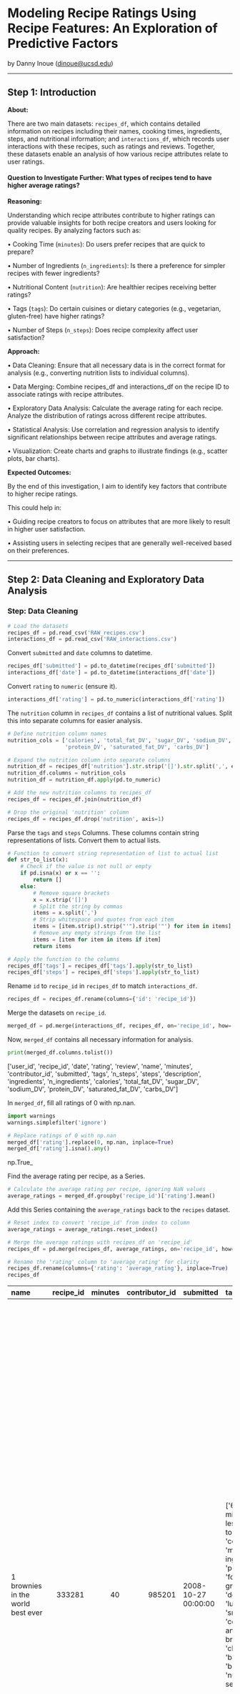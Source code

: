 # Modeling Recipe Ratings Using Recipe Features: An Exploration of Predictive Factors

by Danny Inoue (dinoue@ucsd.edu)

---

## Step 1: Introduction

**About:**

There are two main datasets: `recipes_df`, which contains detailed information on recipes including their names, cooking times, ingredients, steps, and nutritional information; and `interactions_df`, which records user interactions with these recipes, such as ratings and reviews. Together, these datasets enable an analysis of how various recipe attributes relate to user ratings.

#### Question to Investigate Further: What types of recipes tend to have higher average ratings?

**Reasoning:** 

Understanding which recipe attributes contribute to higher ratings can provide valuable insights for both recipe creators and users looking for quality recipes. By analyzing factors such as:

• Cooking Time (`minutes`): Do users prefer recipes that are quick to prepare?

• Number of Ingredients (`n_ingredients`): Is there a preference for simpler recipes with fewer ingredients?

• Nutritional Content (`nutrition`): Are healthier recipes receiving better ratings?

• Tags (`tags`): Do certain cuisines or dietary categories (e.g., vegetarian, gluten-free) have higher ratings?

• Number of Steps (`n_steps`): Does recipe complexity affect user satisfaction?

**Approach:**

• Data Cleaning: Ensure that all necessary data is in the correct format for analysis (e.g., converting nutrition lists to individual columns).

• Data Merging: Combine recipes_df and interactions_df on the recipe ID to associate ratings with recipe attributes.

• Exploratory Data Analysis:
Calculate the average rating for each recipe.
Analyze the distribution of ratings across different recipe attributes.

• Statistical Analysis:
Use correlation and regression analysis to identify significant relationships between recipe attributes and average ratings.

• Visualization:
Create charts and graphs to illustrate findings (e.g., scatter plots, bar charts).

**Expected Outcomes:**

By the end of this investigation, I aim to identify key factors that contribute to higher recipe ratings.

This could help in:

• Guiding recipe creators to focus on attributes that are more likely to result in higher user satisfaction.

• Assisting users in selecting recipes that are generally well-received based on their preferences.

---

## Step 2: Data Cleaning and Exploratory Data Analysis

### Step: Data Cleaning

```py
# Load the datasets
recipes_df = pd.read_csv('RAW_recipes.csv')
interactions_df = pd.read_csv('RAW_interactions.csv')
```

Convert `submitted` and `date` columns to datetime.

```py
recipes_df['submitted'] = pd.to_datetime(recipes_df['submitted'])
interactions_df['date'] = pd.to_datetime(interactions_df['date'])
```

Convert `rating` to `numeric` (ensure it).

```py
interactions_df['rating'] = pd.to_numeric(interactions_df['rating'])
```

The `nutrition` column in `recipes_df` contains a list of nutritional values. Split this into separate columns for easier analysis.

```py
# Define nutrition column names
nutrition_cols = ['calories', 'total_fat_DV', 'sugar_DV', 'sodium_DV', 
                  'protein_DV', 'saturated_fat_DV', 'carbs_DV']

# Expand the nutrition column into separate columns
nutrition_df = recipes_df['nutrition'].str.strip('[]').str.split(',', expand=True)
nutrition_df.columns = nutrition_cols
nutrition_df = nutrition_df.apply(pd.to_numeric)

# Add the new nutrition columns to recipes_df
recipes_df = recipes_df.join(nutrition_df)

# Drop the original 'nutrition' column
recipes_df = recipes_df.drop('nutrition', axis=1)
```

Parse the `tags` and `steps` Columns. These columns contain string representations of lists. Convert them to actual lists.

```py
# Function to convert string representation of list to actual list
def str_to_list(x):
    # Check if the value is not null or empty
    if pd.isna(x) or x == '':
        return []
    else:
        # Remove square brackets
        x = x.strip('[]')
        # Split the string by commas
        items = x.split(',')
        # Strip whitespace and quotes from each item
        items = [item.strip().strip("'").strip('"') for item in items]
        # Remove any empty strings from the list
        items = [item for item in items if item]
        return items

# Apply the function to the columns
recipes_df['tags'] = recipes_df['tags'].apply(str_to_list)
recipes_df['steps'] = recipes_df['steps'].apply(str_to_list)
```

Rename `id` to `recipe_id` in `recipes_df` to match `interactions_df`.

```py
recipes_df = recipes_df.rename(columns={'id': 'recipe_id'})
```

Merge the datasets on `recipe_id`.

```py
merged_df = pd.merge(interactions_df, recipes_df, on='recipe_id', how='inner')
```

Now, `merged_df` contains all necessary information for analysis.

```py
print(merged_df.columns.tolist())
```

['user_id', 'recipe_id', 'date', 'rating', 'review', 'name', 'minutes', 'contributor_id', 'submitted', 'tags', 'n_steps', 'steps', 'description', 'ingredients', 'n_ingredients', 'calories', 'total_fat_DV', 'sugar_DV', 'sodium_DV', 'protein_DV', 'saturated_fat_DV', 'carbs_DV']

In `merged_df`, fill all ratings of 0 with np.nan.

```py
import warnings
warnings.simplefilter('ignore')

# Replace ratings of 0 with np.nan
merged_df['rating'].replace(0, np.nan, inplace=True)
merged_df['rating'].isna().any()
```

np.True_

Find the average rating per recipe, as a Series.

```py
# Calculate the average rating per recipe, ignoring NaN values
average_ratings = merged_df.groupby('recipe_id')['rating'].mean()
```

Add this Series containing the `average_ratings` back to the `recipes` dataset.

```py
# Reset index to convert 'recipe_id' from index to column
average_ratings = average_ratings.reset_index()

# Merge the average ratings with recipes_df on 'recipe_id'
recipes_df = pd.merge(recipes_df, average_ratings, on='recipe_id', how='left')

# Rename the 'rating' column to 'average_rating' for clarity
recipes_df.rename(columns={'rating': 'average_rating'}, inplace=True)
recipes_df
```

| name                                 |   recipe_id |   minutes |   contributor_id | submitted           | tags                                                                                                                                                                                                                                                                                               |   n_steps | steps                                                                                                                                                                                                                                                                                                                                                                                                                                                                                                                                                                                                                                                                                                                                                                                                                                                                                                                                                                                                                                                                                                                                                                                                                                                                                                                                                                                               | description                                                                                                                                                                                                                                                                                                                                                                       | ingredients                                                                                                                                                                                                                             |   n_ingredients |   calories |   total_fat_DV |   sugar_DV |   sodium_DV |   protein_DV |   saturated_fat_DV |   carbs_DV |   average_rating_x | description_missing   |   submitted_year | submitted_before_2010   |   index |   average_rating_y |
|:-------------------------------------|------------:|----------:|-----------------:|:--------------------|:---------------------------------------------------------------------------------------------------------------------------------------------------------------------------------------------------------------------------------------------------------------------------------------------------|----------:|:----------------------------------------------------------------------------------------------------------------------------------------------------------------------------------------------------------------------------------------------------------------------------------------------------------------------------------------------------------------------------------------------------------------------------------------------------------------------------------------------------------------------------------------------------------------------------------------------------------------------------------------------------------------------------------------------------------------------------------------------------------------------------------------------------------------------------------------------------------------------------------------------------------------------------------------------------------------------------------------------------------------------------------------------------------------------------------------------------------------------------------------------------------------------------------------------------------------------------------------------------------------------------------------------------------------------------------------------------------------------------------------------------|:----------------------------------------------------------------------------------------------------------------------------------------------------------------------------------------------------------------------------------------------------------------------------------------------------------------------------------------------------------------------------------|:----------------------------------------------------------------------------------------------------------------------------------------------------------------------------------------------------------------------------------------|----------------:|-----------:|---------------:|-----------:|------------:|-------------:|-------------------:|-----------:|-------------------:|:----------------------|-----------------:|:------------------------|--------:|-------------------:|
| 1 brownies in the world    best ever |      333281 |        40 |           985201 | 2008-10-27 00:00:00 | ['60-minutes-or-less', 'time-to-make', 'course', 'main-ingredient', 'preparation', 'for-large-groups', 'desserts', 'lunch', 'snacks', 'cookies-and-brownies', 'chocolate', 'bar-cookies', 'brownies', 'number-of-servings']                                                                        |        10 | ['heat the oven to 350f and arrange the rack in the middle', 'line an 8-by-8-inch glass baking dish with aluminum foil', 'combine chocolate and butter in a medium saucepan and cook over medium-low heat', 'stirring frequently', 'until evenly melted', 'remove from heat and let cool to room temperature', 'combine eggs', 'sugar', 'cocoa powder', 'vanilla extract', 'espresso', 'and salt in a large bowl and briefly stir until just evenly incorporated', 'add cooled chocolate and mix until uniform in color', 'add flour and stir until just incorporated', 'transfer batter to the prepared baking dish', 'bake until a tester inserted in the center of the brownies comes out clean', 'about 25 to 30 minutes', 'remove from the oven and cool completely before cutting']                                                                                                                                                                                                                                                                                                                                                                                                                                                                                                                                                                                                           | these are the most; chocolatey, moist, rich, dense, fudgy, delicious brownies that you'll ever make.....sereiously! there's no doubt that these will be your fav brownies ever for you can add things to them or make them plain.....either way they're pure heaven!                                                                                                              | ['bittersweet chocolate', 'unsalted butter', 'eggs', 'granulated sugar', 'unsweetened cocoa powder', 'vanilla extract', 'brewed espresso', 'kosher salt', 'all-purpose flour']                                                          |               9 |      138.4 |             10 |         50 |           3 |            3 |                 19 |          6 |                  4 | False                 |             2008 | True                    |  127796 |                  4 |
| 1 in canada chocolate chip cookies   |      453467 |        45 |          1848091 | 2011-04-11 00:00:00 | ['60-minutes-or-less', 'time-to-make', 'cuisine', 'preparation', 'north-american', 'for-large-groups', 'canadian', 'british-columbian', 'number-of-servings']                                                                                                                                      |        12 | ['pre-heat oven the 350 degrees f', 'in a mixing bowl', 'sift together the flours and baking powder', 'set aside', 'in another mixing bowl', 'blend together the sugars', 'margarine', 'and salt until light and fluffy', 'add the eggs', 'water', 'and vanilla to the margarine / sugar mixture and mix together until well combined', 'add in the flour mixture to the wet ingredients and blend until combined', 'scrape down the sides of the bowl and add the chocolate chips', 'mix until combined', 'scrape down the sides to the bowl again', 'using an ice cream scoop', 'scoop evenly rounded balls of dough and place of cookie sheet about 1 - 2 inches apart to allow for spreading during baking', 'bake for 10 - 15 minutes or until golden brown on the outside and soft & chewy in the center', 'serve hot and enjoy !']                                                                                                                                                                                                                                                                                                                                                                                                                                                                                                                                                           | this is the recipe that we use at my school cafeteria for chocolate chip cookies. they must be the best chocolate chip cookies i have ever had! if you don't have margarine or don't like it, then just use butter (softened) instead.                                                                                                                                            | ['white sugar', 'brown sugar', 'salt', 'margarine', 'eggs', 'vanilla', 'water', 'all-purpose flour', 'whole wheat flour', 'baking soda', 'chocolate chips']                                                                             |              11 |      595.1 |             46 |        211 |          22 |           13 |                 51 |         26 |                  5 | False                 |             2011 | False                   |  169423 |                  5 |
| 412 broccoli casserole               |      306168 |        40 |            50969 | 2008-05-30 00:00:00 | ['60-minutes-or-less', 'time-to-make', 'course', 'main-ingredient', 'preparation', 'side-dishes', 'vegetables', 'easy', 'beginner-cook', 'broccoli']                                                                                                                                               |         6 | ['preheat oven to 350 degrees', 'spray a 2 quart baking dish with cooking spray', 'set aside', 'in a large bowl mix together broccoli', 'soup', 'one cup of cheese', 'garlic powder', 'pepper', 'salt', 'milk', '1 cup of french onions', 'and soy sauce', 'pour into baking dish', 'sprinkle remaining cheese over top', 'bake for 25 minutes or until cheese is lightly browned', 'sprinkle with rest of french fried onions and bake until onions are browned and cheese is bubbly', 'about 10 more minutes']                                                                                                                                                                                                                                                                                                                                                                                                                                                                                                                                                                                                                                                                                                                                                                                                                                                                                    | since there are already 411 recipes for broccoli casserole posted to "zaar" ,i decided to call this one  #412 broccoli casserole.i don't think there are any like this one in the database. i based this one on the famous "green bean casserole" from campbell's soup. but i think mine is better since i don't like cream of mushroom soup.submitted to "zaar" on may 28th,2008 | ['frozen broccoli cuts', 'cream of chicken soup', 'sharp cheddar cheese', 'garlic powder', 'ground black pepper', 'salt', 'milk', 'soy sauce', 'french-fried onions']                                                                   |               9 |      194.8 |             20 |          6 |          32 |           22 |                 36 |          3 |                  5 | False                 |             2008 | True                    |  116293 |                  5 |
| millionaire pound cake               |      286009 |       120 |           461724 | 2008-02-12 00:00:00 | ['time-to-make', 'course', 'cuisine', 'preparation', 'occasion', 'north-american', 'desserts', 'american', 'southern-united-states', 'dinner-party', 'holiday-event', 'cakes', 'dietary', 'christmas', 'thanksgiving', 'low-sodium', 'low-in-something', 'taste-mood', 'sweet', '4-hours-or-less'] |         7 | ['freheat the oven to 300 degrees', 'grease a 10-inch tube pan with butter', 'dust the bottom and sides with flour', 'and set aside', 'in a large mixing bowl', 'cream the butter and sugar with an electric mixer and add the eggs one at a time', 'beating after each addition', 'alternately add the flour and milk', 'stirring till the batter is smooth', 'add the two extracts and stir till well blended', 'scrape the batter into the prepared pan and bake till a cake tester or knife blade inserted in the center comes out clean', 'about 1 1 / 2 hours', 'cool the cake in the pan on a rack for 5 minutes', 'then turn it out on the rack to cool completely']                                                                                                                                                                                                                                                                                                                                                                                                                                                                                                                                                                                                                                                                                                                        | why a millionaire pound cake?  because it's super rich!  this scrumptious cake is the pride of an elderly belle from jackson, mississippi.  the recipe comes from "the glory of southern cooking" by james villas.                                                                                                                                                                | ['butter', 'sugar', 'eggs', 'all-purpose flour', 'whole milk', 'pure vanilla extract', 'almond extract']                                                                                                                                |               7 |      878.3 |             63 |        326 |          13 |           20 |                123 |         39 |                  5 | False                 |             2008 | True                    |  107373 |                  5 |
| 2000 meatloaf                        |      475785 |        90 |          2202916 | 2012-03-06 00:00:00 | ['time-to-make', 'course', 'main-ingredient', 'preparation', 'main-dish', 'potatoes', 'vegetables', '4-hours-or-less', 'meatloaf', 'simply-potatoes2']                                                                                                                                             |        17 | ['pan fry bacon', 'and set aside on a paper towel to absorb excess grease', 'mince yellow onion', 'red bell pepper', 'and add to your mixing bowl', 'chop garlic and set aside', 'put 1tbsp olive oil into a saut pan', 'along with chopped garlic', 'teaspoons white pepper and a pinch of kosher salt', 'bring to a medium heat to sweat your garlic', 'preheat oven to 350f', 'coarsely chop your baby spinach add to your heated pan', 'stir frequently for approximately 5 min to wilt', 'add your spinach to the mixing bowl', 'chop your now cooled bacon', 'and add it to the mixing bowl', 'add your meatloaf mix to the bowl', 'with one egg and mix till thoroughly combined', 'add your goat cheese', 'one egg', '1 / 8 tsp white pepper and 1 / 8 tsp of kosher salt and mix till thoroughly combined', 'transfer to a 9x5 meatloaf pan', 'and cook for 60 min or until the internal temperature is at least 160f', 'let stand for 5min', 'melt 1tbsp unsalted butter into a frying pan', 'and cook up to three eggs at a time', 'crack each egg into a separate dish', 'in order to prevent egg shells from reaching the pan', 'then add salt and pepper to taste', 'wait until the egg whites are firm looking', 'but slightly runny on top before flipping your eggs', 'after flipping', 'wait 10~20 seconds before removing each egg and placing it over your slices of meatloaf'] | ready, set, cook! special edition contest entry: a mediterranean flavor inspired meatloaf dish. featuring: simply potatoes - shredded hash browns, egg, bacon, spinach, red bell pepper, and goat cheese.                                                                                                                                                                         | ['meatloaf mixture', 'unsmoked bacon', 'goat cheese', 'unsalted butter', 'eggs', 'baby spinach', 'yellow onion', 'red bell pepper', 'simply potatoes shredded hash browns', 'fresh garlic', 'kosher salt', 'white pepper', 'olive oil'] |              13 |      267   |             30 |         12 |          12 |           29 |                 48 |          2 |                  5 | False                 |             2012 | False                   |  176107 |                  5 |


#### Explanation:

**Resetting Index:**

• We reset the index of average_ratings so that recipe_id becomes a column instead of the index. This is necessary for merging.

**Merging Datasets:**

• We perform a **left merge** of `recipes_df` with `average_ratings` on the `recipe_id` column.

• The `how='left'` parameter ensures that all recipes in `recipes_df` are retained, even if they don't have an average rating (e.g., if they have no ratings in `interactions_df`).

**Renaming Columns:**

• We rename the `rating` column to `average_rating` to distinguish it from individual ratings and clarify that it represents the average.

### Step: Univariate Analysis

Explore the distributions of key variables separately.

```py
# Prepare data
rating_counts = interactions_df['rating'].value_counts().sort_index().reset_index()
rating_counts.columns = ['Rating', 'Count']

# Plot using Plotly Express
fig = px.bar(
    rating_counts,
    x='Rating',
    y='Count',
    title='Distribution of Recipe Ratings'
)
fig.show(renderer='jupyterlab')
```

<iframe src="assets/graph-1.html" width="800" height="600" frameborder="0"></iframe>

**Observation:**
This bar chart shows the frequency of each rating value (e.g., from 0 to 5).
We can observe how users rate recipes on average.

```py
# Filter recipes with preparation time <= 300 minutes
filtered_minutes = recipes_df[recipes_df['minutes'] <= 300]

# Plot using Plotly Express
fig = px.histogram(
    filtered_minutes,
    x='minutes',
    nbins=50,
    title='Distribution of Recipe Preparation Time (<= 300 minutes)',
    labels={'minutes': 'Minutes', 'count': 'Frequency'}
)
fig.show(renderer='jupyterlab')
```

<iframe src="assets/graph-2.html" width="800" height="600" frameborder="0"></iframe>

**Observation:**
The histogram displays how recipe preparation times are distributed.
We can see whether most recipes are quick to prepare or take longer.

```py
# Plot the distribution of number of steps
fig = recipes_df['n_steps'].plot(
    kind='hist',
    bins=30,
    title='Distribution of Number of Steps in Recipes',
    labels={'value': 'Number of Steps', 'count': 'Frequency'}
)
fig.show(renderer='jupyterlab')
```

<iframe src="assets/graph-3.html" width="800" height="600" frameborder="0"></iframe>

**Observation:**
This histogram shows the complexity of recipes based on the number of steps.
It helps us understand whether recipes tend to be simple or complex.

### Step: Bivariate Analysis

Examine relationships between pairs of variables to identify possible associations.

```py
# Filter out recipes with preparation time > 300 minutes for clarity
filtered_data = recipes_df[recipes_df['minutes'] <= 300]

# Create scatter plot
fig = filtered_data.plot(
    kind='scatter',
    x='minutes',
    y='average_rating',
    title='Preparation Time vs. Average Rating',
    labels={'minutes': 'Minutes', 'average_rating': 'Average Rating'}
)
fig.show(renderer='jupyterlab')
```

<iframe src="assets/graph-4.html" width="800" height="600" frameborder="0"></iframe>

**Observation:**
This scatter plot helps identify if there's a correlation between preparation time and average rating.
We can look for trends, such as whether quicker recipes tend to have higher ratings.

```py
# Create scatter plot
fig = recipes_df.plot(
    kind='scatter',
    x='n_steps',
    y='average_rating',
    title='Number of Steps vs. Average Rating',
    labels={'n_steps': 'Number of Steps', 'average_rating': 'Average Rating'}
)
fig.show(renderer='jupyterlab')
```

<iframe src="assets/graph-5.html" width="800" height="600" frameborder="0"></iframe>

**Observation:**
This plot examines if the complexity of a recipe (as measured by the number of steps) affects its average rating.
We can see if simpler recipes are rated higher.

### Step: Interesting Aggregates

We'll explore aggregate statistics by grouping and pivoting data.

```py
# Explode the 'tags' column so each tag is in a separate row
recipes_tags = recipes_df.explode('tags')
```

```py
# Group by tags and calculate the average rating
tag_ratings = recipes_tags.groupby('tags')['average_rating'].mean().reset_index()

# Remove tags with missing average ratings
tag_ratings = tag_ratings.dropna(subset=['average_rating'])

# Sort tags by average rating
top_tags = tag_ratings.sort_values(by='average_rating', ascending=False)
```

```py
# Display the top 10 tags
top_10_tags = top_tags.head(10)
```

```py
fig = top_10_tags.plot(
    kind='bar',
    x='tags',
    y='average_rating',
    title='Top 10 Tags by Average Rating',
    labels={'tags': 'Tag', 'average_rating': 'Average Rating'}
)
fig.update_layout(xaxis_tickangle=-45)
fig.show(renderer='jupyterlab')
```

<iframe src="assets/graph-6.html" width="800" height="600" frameborder="0"></iframe>

**Observation:**
We can see which tags are associated with higher-rated recipes. This helps identify popular cuisines or recipe categories.

```py
# Group by 'n_steps' and calculate average calories
steps_calories = recipes_df.groupby('n_steps')['calories'].mean().reset_index()
```

```py
# Plot the relationship
fig = steps_calories.plot(
    kind='scatter',
    x='n_steps',
    y='calories',
    title='Average Calories by Number of Steps',
    labels={'n_steps': 'Number of Steps', 'calories': 'Average Calories'}
)
fig.show(renderer='jupyterlab')
```

<iframe src="assets/graph-7.html" width="800" height="600" frameborder="0"></iframe>

**Observation:**
This plot shows how the average caloric content of recipes varies with the number of steps.
It can indicate whether more complex recipes tend to be higher or lower in calories.

---

## Step 3: Assessment of Missingness

### Step: NMAR Analysis

In this section, we'll explore whether any missing data in our dataset is **Not Missing At Random (NMAR)**. Recall that NMAR occurs when the probability of missingness is related to the missing values themselves, and not solely to observed data.

The `description` column in the `recipes_df` dataset has a number of missing values.

```py
# Check for missing values in 'description'
missing_descriptions = recipes_df['description'].isnull().sum()
total_recipes = recipes_df.shape[0]
print(f"Missing descriptions: {missing_descriptions} out of {total_recipes} recipes")
```

Missing descriptions: 70 out of 83782 recipes

We need to consider whether the missingness in the description column depends on the missing values themselves.

**Hypothesis:**

• Scenario 1 (NMAR): Recipe authors might omit the description because they believe the description is not necessary due to the simplicity or obviousness of the recipe. Alternatively, they might intentionally leave it blank if they have nothing special to mention about the recipe. In this case, the missingness depends on the content that would have been in the description (i.e., the description itself).

• Scenario 2 (Not NMAR): The missingness could be due to other factors, such as the experience level of the contributor, the time when the recipe was submitted, or whether the recipe is a variation of a common dish.

**Conclusion:**

• Without additional data or domain knowledge, it's plausible that the missingness in `description` is NMAR because the absence of a description might be related to the content that the contributor chose not to provide.

• For example, if a recipe is extremely simple (e.g., boiling eggs), the contributor might skip the description, thinking it's unnecessary. In this case, the missingness depends on the nature of the recipe itself, which is unobserved in the `description` field.

```py
# Check for missing values in 'review'
missing_reviews = interactions_df['review'].isnull().sum()
total_interactions = interactions_df.shape[0]
print(f"Missing reviews: {missing_reviews} out of {total_interactions} interactions")
```

Missing reviews: 169 out of 731927 interactions

**Hypothesis:**

• Scenario 1 (NMAR): Users might skip writing a review if they had an extremely negative or extremely positive experience that they don't wish to articulate. Alternatively, they might skip the review if they have privacy concerns or time constraints. If the decision to omit the review depends on their feelings about the recipe (which are unobserved), the missingness is NMAR.

• Scenario 2 (Not NMAR): The missingness could depend on other observed factors, such as the rating given (e.g., users who rate 5 stars might be more likely to leave a review).

**Conclusion:**

• It's possible that the missingness in `review` is NMAR because the absence of a review might be directly related to the user's unrecorded opinions or experiences with the recipe.

• For instance, a user who found the recipe perfect might not feel the need to elaborate further, believing the 5-star rating suffices. In this case, the missingness in the `review` column depends on the user's unobserved feelings or experiences with the recipe.

### Step: Missingness Dependency

Analyze the missingness of a selected column and test whether it depends on other columns in the dataset. Use permutation tests to statistically assess these dependencies.

#### Selected Column with Missingness: `description` in `recipes_df`

As previously identified, the `description` column has non-trivial missingness.

**Objective:**

• Find at least one column that the missingness of description depends on.

• Find at least one column that the missingness of description does not depend on.

**Analyzing Dependency on** `n_steps`

**Hypothesis:** 
The missingness of `description` depends on the complexity of the recipe, which can be approximated by the number of steps (`n_steps`). Recipes with fewer steps might be less likely to have a description.

**Permutation Test:**
We'll perform a permutation test to assess whether the missingness of `description` depends on `n_steps`.

```py
# Create a missingness indicator for 'description'
recipes_df['description_missing'] = recipes_df['description'].isnull()
```

```py
# Split the data into two groups based on 'description_missing'
has_description = recipes_df[recipes_df['description_missing'] == False]
missing_description = recipes_df[recipes_df['description_missing'] == True]

# Compute the mean 'n_steps' for each group
mean_n_steps_has_desc = has_description['n_steps'].mean()
mean_n_steps_missing_desc = missing_description['n_steps'].mean()

# Compute the observed difference in means
observed_diff = mean_n_steps_has_desc - mean_n_steps_missing_desc
print(f"Observed difference in mean n_steps: {observed_diff}")
```

Observed difference in mean n_steps: -0.9953913417431188

```py
def permutation_test(data, column, group_column, num_simulations=1000):
    observed = data.groupby(group_column)[column].mean()
    observed_diff = observed[False] - observed[True]  # False: has description, True: missing description

    diffs = []
    for _ in range(num_simulations):
        shuffled = data[column].sample(frac=1, replace=False).reset_index(drop=True)
        shuffled_data = data.copy()
        shuffled_data[column] = shuffled
        shuffled_means = shuffled_data.groupby(group_column)[column].mean()
        diff = shuffled_means[False] - shuffled_means[True]
        diffs.append(diff)

    p_value = np.mean(np.abs(diffs) >= np.abs(observed_diff))
    return observed_diff, diffs, p_value
```

```py
# Perform the permutation test
observed_diff, diffs, p_value = permutation_test(
    data=recipes_df,
    column='n_steps',
    group_column='description_missing',
    num_simulations=1000
)

print(f"P-value: {p_value}")
```

P-value: 0.208

```py
# Plot the distribution of permuted differences
fig = px.histogram(
    diffs,
    nbins=50,
    title='Permutation Test: Difference in Mean n_steps by Description Missingness',
    labels={'value': 'Difference in Mean n_steps'}
)

# Add a vertical line for the observed difference
fig.add_vline(x=observed_diff, line_color='red', line_dash='dash', annotation_text='Observed Difference')

# Show the plot
fig.show(renderer='jupyterlab')
```

<iframe src="assets/graph-8.html" width="800" height="600" frameborder="0"></iframe>

**Interpretation:**

• If the p-value is small (e.g., less than 0.05), we reject the null hypothesis that the missingness of `description` is independent of `n_steps`. This suggests that there is a significant dependency.

**Result:**

**Low Missingness in** `description` **:**

• The description column has a very low proportion of missing values (only 0.08%).

• Such a small amount of missing data may not provide sufficient statistical power to detect dependencies through permutation tests.

**Permutation Test Indicates No Significant Dependency:**

• The p-value is greater than the conventional significance level of 0.05.

• Conclusion: We **fail to reject the null hypothesis** that the missingness of `description` is independent of `n_steps`.

• Interpretation: **There is insufficient evidence to suggest that the missingness of the** `description` **column depends on the number of steps in a recipe.**

**Observed Difference in Means:**

• The observed difference in mean `n_steps` between recipes with and without descriptions is approximately −1.

• This suggests that recipes with missing descriptions have, on average, one more step than those with descriptions.

• However, this difference is not statistically significant based on the permutation test.

**Possible Reasons for the Results:**

**Insufficient Data for Missingness Analysis:**

• With only 70 missing descriptions, the sample size for the group with missing data is very small.

• Small sample sizes can lead to high variability and reduced statistical power.

**Random Missingness:**

• The missingness might be **Missing Completely At Random (MCAR)**.

• Since the missingness does not appear to depend on n_steps or potentially other variables, it may be randomly distributed.

#### Testing Dependency Between Missingness of `description` and `submitted` Date

**Hypotheses:**

• **Null Hypothesis**: The missingness of the `description` column is **independent** of the `submitted` date. Any observed difference is due to random chance.

• **Alternative Hypothesis**: The missingness of the `description` column **depends** on the `submitted` date. Recipes submitted in certain time periods are more likely to have missing descriptions.

**Data Preparation:**

```py
# Create an indicator for missing 'description'
recipes_df['description_missing'] = recipes_df['description'].isna()
```

```py
# Ensure 'submitted' is in datetime format
recipes_df['submitted'] = pd.to_datetime(recipes_df['submitted'])

# Extract the year from 'submitted' date
recipes_df['submitted_year'] = recipes_df['submitted'].dt.year
```

**Visualize Missingness Over Time:**

```py
# Assuming recipes_df is already loaded and 'submitted' is in datetime format

# Create an indicator for missing 'description'
recipes_df['description_missing'] = recipes_df['description'].isna()

# Extract the year from 'submitted' date
recipes_df['submitted_year'] = recipes_df['submitted'].dt.year

# Calculate the proportion of missing descriptions per year
missing_by_year = recipes_df.groupby('submitted_year')['description_missing'].mean()

# Reset the index to make 'submitted_year' a column
missing_by_year = missing_by_year.reset_index()

# Plot using the .plot() method
fig = missing_by_year.plot(
    kind='bar',
    x='submitted_year',
    y='description_missing',
    title='Proportion of Missing Descriptions by Submission Year',
    labels={'submitted_year': 'Submission Year', 'description_missing': 'Proportion Missing'}
)

# Show the plot
fig.show(renderer='jupyterlab')
```

<iframe src="assets/graph-9.html" width="800" height="600" frameborder="0"></iframe>

**Interpretation:**

• If the proportion of missing descriptions varies significantly over the years, it suggests that missingness depends on the submission year.

**Defining Groups Based on Submission Year:**

To perform a statistical test, we'll divide the data into two groups:

• Group A: Recipes submitted before a certain year (e.g., 2010).

• Group B: Recipes submitted in or after that year.

```py
# Choose a cutoff year (e.g., 2010)
cutoff_year = 2010

# Create a binary variable
recipes_df['submitted_before_2010'] = recipes_df['submitted_year'] < cutoff_year
```

**Calculating the Observed Difference:**

```py
# Group by 'submitted_before_2010' and calculate the mean of 'description_missing'
grouped = recipes_df.groupby('submitted_before_2010')['description_missing'].mean()

# Extract proportions
prop_before = grouped[True]
prop_after = grouped[False]

# Calculate the observed difference
observed_diff = prop_before - prop_after

print(f"Proportion missing (Submitted before 2010): {prop_before:.4f}")
print(f"Proportion missing (Submitted in/after 2010): {prop_after:.4f}")
print(f"Observed difference in proportions: {observed_diff:.4f}")
```

Proportion missing (Submitted before 2010): 0.0011

Proportion missing (Submitted in/after 2010): 0.0004

Observed difference in proportions: 0.0007

**Performing the Permutation Test:**

```py
# Number of permutations
num_permutations = 1000

# Array to store permutation differences
perm_diffs = np.zeros(num_permutations)

# Extract arrays
description_missing = recipes_df['description_missing'].values
submitted_before_2010 = recipes_df['submitted_before_2010'].values
```

```py
for i in range(num_permutations):
    # Shuffle the 'submitted_before_2010' labels
    shuffled_labels = np.random.permutation(submitted_before_2010)
    
    # Create a DataFrame with shuffled labels
    shuffled_df = pd.DataFrame({
        'description_missing': description_missing,
        'shuffled_submitted_before_2010': shuffled_labels
    })
    
    # Calculate the proportion of missing descriptions for each group
    shuffled_grouped = shuffled_df.groupby('shuffled_submitted_before_2010')['description_missing'].mean()
    
    # Calculate the difference in proportions
    perm_diff = shuffled_grouped[True] - shuffled_grouped[False]
    
    # Store the permutation difference
    perm_diffs[i] = perm_diff
```

```py
# Calculate the p-value
p_value = np.mean(np.abs(perm_diffs) >= np.abs(observed_diff))

print(f"P-value: {p_value:.4f}")
```

P-value: 0.0000

```py
# Plot the distribution of permuted differences
fig = px.histogram(
    perm_diffs,
    nbins=50,
    title='Permutation Test: Difference in Proportion of Missing Descriptions by Submission Date',
    labels={'value': 'Difference in Proportions'}
)

# Add a vertical line for the observed difference
fig.add_vline(
    x=observed_diff,
    line_color='red',
    line_dash='dash',
    annotation_text='Observed Difference',
    annotation_position='top left'
)

# Show the plot
fig.show(renderer='jupyterlab')
```

<iframe src="assets/graph-10.html" width="800" height="600" frameborder="0"></iframe>

**Interpretation of Results:**

**Observed Difference:**

• Proportion Missing (Submitted Before 2010): This represents the proportion of recipes submitted before 2010 that have missing descriptions.

• Proportion Missing (Submitted In/After 2010): This represents the proportion of recipes submitted in or after 2010 that have missing descriptions.

• Observed Difference: The difference between the two proportions.

**P-value Interpretation**

• P-value < 0.05: Reject the null hypothesis. There is evidence that the missingness of description depends on the submission date.

• P-value ≥ 0.05: Fail to reject the null hypothesis. There is insufficient evidence to suggest dependency.

Since the p-value is less than the significance level of 0.05, we **reject the null hypothesis**. This provides strong statistical evidence in favor of the alternative hypothesis.

**Conclusion:**

There is significant evidence to suggest that the missingness of the `description` column **depends** on the submission date of the recipes. Specifically, recipes submitted during certain time periods are more likely to have missing descriptions than others.

The missingness of the description column is likely **Missing At Random (MAR)** rather than **Missing Completely At Random (MCAR)**. Since missingness depends on an observed variable (submission date), standard analyses that assume MCAR may not be appropriate.

---

## Step 4: Hypothesis Testing

In this step, we will perform a hypothesis test to determine whether there is a significant difference in average ratings between recipes that take **30 minutes or less** to prepare and those that take **more than 30 minutes**.

#### Null and Alternative Hypotheses:

• **Null Hypothesis**: There is **no difference** in the average rating between recipes that take **30 minutes or less** and recipes that take **more than 30 minutes** to prepare.

• **Alternative Hypothesis**: There is a **difference** in the average rating between recipes that take **30 minutes or less** and recipes that take **more than 30 minutes** to prepare.

#### Test Statistic:

• We will use the **difference in sample means** between the two groups as our test statistic.

#### Significance Level:

• We will use a significance level of **0.05**.

### Step: Data Preparation

Ensure that we have a dataset that includes both recipe information and user ratings.

```py
# Merge datasets on 'recipe_id'
merged_df = pd.merge(interactions_df, recipes_df, on='recipe_id', how='inner')
```

```py
# Select necessary columns and drop rows with missing values
analysis_df = merged_df[['recipe_id', 'minutes', 'rating']].dropna()
```

```py
# Categorize recipes based on preparation time
analysis_df['time_category'] = np.where(analysis_df['minutes'] <= 30, 'short', 'long')
```

### Step: Calculate Observed Test Statistic

Compute the mean ratings for each group and calculate the observed difference.

```py
# Calculate mean ratings for each group
group_means = analysis_df.groupby('time_category')['rating'].mean()
mean_short = group_means['short']
mean_long = group_means['long']

# Calculate observed test statistic
observed_diff = mean_short - mean_long
print(f"Observed Difference in Mean Ratings: {observed_diff}")
```

Observed Difference in Mean Ratings: 0.12769331475557077

#### Permutation Test:

Perform a permutation test to assess whether the observed difference is statistically significant.

**Steps:**

• Combine All Ratings: Under the null hypothesis, the grouping is arbitrary.

• Shuffle Time Categories: Randomly assign 'short' and 'long' labels to the ratings.

• Recalculate the Difference in Means: For each permutation, compute the difference in mean ratings.

• Repeat: Perform this process multiple times to build a distribution under the null hypothesis.

• Calculate P-value: Determine the proportion of permutations where the absolute permuted difference is greater than or equal to the observed difference.

**Implementation:**

```py
# Number of permutations
num_permutations = 1000

# Store permuted differences
perm_diffs = []

# Perform permutations
for _ in range(num_permutations):
    # Shuffle the 'time_category' labels
    shuffled_labels = analysis_df['time_category'].sample(frac=1, replace=False).reset_index(drop=True)
    
    # Assign shuffled labels
    shuffled_df = analysis_df.copy()
    shuffled_df['shuffled_category'] = shuffled_labels
    
    # Calculate mean ratings for shuffled groups
    shuffled_means = shuffled_df.groupby('shuffled_category')['rating'].mean()
    perm_diff = shuffled_means['short'] - shuffled_means['long']
    perm_diffs.append(perm_diff)

# Convert list to numpy array
perm_diffs = np.array(perm_diffs)

# Calculate p-value
p_value = np.mean(np.abs(perm_diffs) >= np.abs(observed_diff))
print(f"P-value: {p_value}")
```

P-value: 0.0

**Visualization:** Plot the distribution of permuted differences and indicate the observed difference.

```py
# Create a histogram of permuted differences
fig = px.histogram(
    perm_diffs,
    nbins=50,
    title='Permutation Test: Distribution of Difference in Mean Ratings',
    labels={'value': 'Difference in Mean Ratings'}
)

# Add a vertical line for the observed difference
fig.add_vline(
    x=observed_diff,
    line_color='red',
    line_dash='dash',
    annotation_text='Observed Difference',
    annotation_position='top left'
)

# Show the plot
fig.show(renderer='jupyterlab')
```

<iframe src="assets/graph-11.html" width="800" height="600" frameborder="0"></iframe>

**Conclusion:**

```py
if p_value < 0.05:
    print("Based on the p-value calculated from the permutation test: We reject the null hypothesis at the 5% significance level.")
else:
    print("Based on the p-value calculated from the permutation test: We fail to reject the null hypothesis at the 5% significance level.")
```

Based on the p-value calculated from the permutation test: We reject the null hypothesis at the 5% significance level.

This suggests that there is a **statistically significant difference** in the average ratings between recipes that take **30 minutes or less** and those that take **more than 30 minutes** to prepare.

**Justification:**

• Choice of Test: We used a permutation test because it makes no assumptions about the distribution of ratings and is appropriate for comparing the means of two independent groups.

• Test Statistic: The difference in sample means is a straightforward and interpretable measure for comparing group averages.

• Significance Level: A 5% significance level is standard in hypothesis testing and balances the risk of Type I and Type II errors.

**Interpretation:**

• Our findings suggest that preparation time is associated with differences in recipe ratings on the platform. Users may have preferences influenced by how long a recipe takes to prepare, which could affect their overall satisfaction and rating of the recipe.

**Note:**

• While the statistical test indicates a significant difference, it does not establish causation. Other factors not accounted for in this analysis may also influence recipe ratings.

---

## Step 5: Framing a Prediction Problem

#### Problem Identification:

We will identify a prediction problem based on our dataset and previous analyses. The goal is to develop a predictive model that estimates a specific outcome using features available in the data.

**Proposed Prediction Problem:** Predicting the Average Rating of Recipes

**Type of Problem:** Regression

#### Justification:

**Relevance to Previous Analysis:**

• In Steps 1-4, we explored factors that might influence recipe ratings, such as preparation time (`minutes`), number of steps (`n_steps`), number of ingredients (`n_ingredients`), and nutritional content.

• Building a model to predict the average rating of recipes aligns with our earlier analyses and maintains a coherent theme throughout the project.

**Practical Importance:**

• For Recipe Creators: Understanding which attributes contribute to higher ratings can help in designing recipes that are more appealing to users.

• For Users: A predictive model can aid in recommending recipes that are likely to be well-received based on their preferences.

**Data Availability:**

We have access to a rich set of features from the recipes_df and interactions_df datasets, including:

• Quantitative Features: Preparation time, number of steps, number of ingredients, nutritional information (calories, protein, fat, etc.).

• Categorical Features: Tags (e.g., cuisine type, dietary preferences), ingredient lists.

• Textual Data: Descriptions and steps (optional, if we choose to incorporate natural language processing techniques).

**Feasibility:**

There is sufficient data to train and validate a regression model.
The target variable (rating) is continuous, making it suitable for regression analysis.

---

## Step 6: Baseline Model

In this step, we'll train a baseline regression model to predict the average rating of recipes using at least two features from our dataset. We'll implement all data preprocessing and model training steps in a single scikit-learn Pipeline.

First, we'll import the required libraries.

```py
# Import scikit-learn libraries
from sklearn.pipeline import Pipeline
from sklearn.model_selection import train_test_split
from sklearn.linear_model import LinearRegression
from sklearn.preprocessing import StandardScaler
from sklearn.metrics import mean_squared_error, mean_absolute_error, r2_score
```

### Step: Data Preparation

Assuming that the datasets `recipes_df` and `interactions_df` have been loaded and preprocessed as per previous steps.

```py
# Load the datasets (if not already loaded)
# recipes_df = pd.read_csv('RAW_recipes.csv')
# interactions_df = pd.read_csv('RAW_interactions.csv')

# Ensure 'submitted' and 'date' columns are datetime
recipes_df['submitted'] = pd.to_datetime(recipes_df['submitted'])
interactions_df['date'] = pd.to_datetime(interactions_df['date'])

# Merge datasets on 'recipe_id' to include average ratings
# Calculate the average rating per recipe
average_ratings = interactions_df.groupby('recipe_id')['rating'].mean().reset_index()
average_ratings = average_ratings.rename(columns={'rating': 'average_rating'})

# Merge average ratings with recipes_df
recipes_with_ratings = pd.merge(recipes_df, average_ratings, left_on='recipe_id', right_on='recipe_id', how='inner')

# Display the first few rows
recipes_with_ratings.head()
```

| name                                 |   recipe_id |   minutes |   contributor_id | submitted           | tags                                                                                                                                                                                                                                                                                               |   n_steps | steps                                                                                                                                                                                                                                                                                                                                                                                                                                                                                                                                                                                                                                                                                                                                                                                                                                                                                                                                                                                                                                                                                                                                                                                                                                                                                                                                                                                               | description                                                                                                                                                                                                                                                                                                                                                                       | ingredients                                                                                                                                                                                                                             |   n_ingredients |   calories |   total_fat_DV |   sugar_DV |   sodium_DV |   protein_DV |   saturated_fat_DV |   carbs_DV |   average_rating_x | description_missing   |   submitted_year | submitted_before_2010   |   average_rating_y |
|:-------------------------------------|------------:|----------:|-----------------:|:--------------------|:---------------------------------------------------------------------------------------------------------------------------------------------------------------------------------------------------------------------------------------------------------------------------------------------------|----------:|:----------------------------------------------------------------------------------------------------------------------------------------------------------------------------------------------------------------------------------------------------------------------------------------------------------------------------------------------------------------------------------------------------------------------------------------------------------------------------------------------------------------------------------------------------------------------------------------------------------------------------------------------------------------------------------------------------------------------------------------------------------------------------------------------------------------------------------------------------------------------------------------------------------------------------------------------------------------------------------------------------------------------------------------------------------------------------------------------------------------------------------------------------------------------------------------------------------------------------------------------------------------------------------------------------------------------------------------------------------------------------------------------------|:----------------------------------------------------------------------------------------------------------------------------------------------------------------------------------------------------------------------------------------------------------------------------------------------------------------------------------------------------------------------------------|:----------------------------------------------------------------------------------------------------------------------------------------------------------------------------------------------------------------------------------------|----------------:|-----------:|---------------:|-----------:|------------:|-------------:|-------------------:|-----------:|-------------------:|:----------------------|-----------------:|:------------------------|-------------------:|
| 1 brownies in the world    best ever |      333281 |        40 |           985201 | 2008-10-27 00:00:00 | ['60-minutes-or-less', 'time-to-make', 'course', 'main-ingredient', 'preparation', 'for-large-groups', 'desserts', 'lunch', 'snacks', 'cookies-and-brownies', 'chocolate', 'bar-cookies', 'brownies', 'number-of-servings']                                                                        |        10 | ['heat the oven to 350f and arrange the rack in the middle', 'line an 8-by-8-inch glass baking dish with aluminum foil', 'combine chocolate and butter in a medium saucepan and cook over medium-low heat', 'stirring frequently', 'until evenly melted', 'remove from heat and let cool to room temperature', 'combine eggs', 'sugar', 'cocoa powder', 'vanilla extract', 'espresso', 'and salt in a large bowl and briefly stir until just evenly incorporated', 'add cooled chocolate and mix until uniform in color', 'add flour and stir until just incorporated', 'transfer batter to the prepared baking dish', 'bake until a tester inserted in the center of the brownies comes out clean', 'about 25 to 30 minutes', 'remove from the oven and cool completely before cutting']                                                                                                                                                                                                                                                                                                                                                                                                                                                                                                                                                                                                           | these are the most; chocolatey, moist, rich, dense, fudgy, delicious brownies that you'll ever make.....sereiously! there's no doubt that these will be your fav brownies ever for you can add things to them or make them plain.....either way they're pure heaven!                                                                                                              | ['bittersweet chocolate', 'unsalted butter', 'eggs', 'granulated sugar', 'unsweetened cocoa powder', 'vanilla extract', 'brewed espresso', 'kosher salt', 'all-purpose flour']                                                          |               9 |      138.4 |             10 |         50 |           3 |            3 |                 19 |          6 |                  4 | False                 |             2008 | True                    |                  4 |
| 1 in canada chocolate chip cookies   |      453467 |        45 |          1848091 | 2011-04-11 00:00:00 | ['60-minutes-or-less', 'time-to-make', 'cuisine', 'preparation', 'north-american', 'for-large-groups', 'canadian', 'british-columbian', 'number-of-servings']                                                                                                                                      |        12 | ['pre-heat oven the 350 degrees f', 'in a mixing bowl', 'sift together the flours and baking powder', 'set aside', 'in another mixing bowl', 'blend together the sugars', 'margarine', 'and salt until light and fluffy', 'add the eggs', 'water', 'and vanilla to the margarine / sugar mixture and mix together until well combined', 'add in the flour mixture to the wet ingredients and blend until combined', 'scrape down the sides of the bowl and add the chocolate chips', 'mix until combined', 'scrape down the sides to the bowl again', 'using an ice cream scoop', 'scoop evenly rounded balls of dough and place of cookie sheet about 1 - 2 inches apart to allow for spreading during baking', 'bake for 10 - 15 minutes or until golden brown on the outside and soft & chewy in the center', 'serve hot and enjoy !']                                                                                                                                                                                                                                                                                                                                                                                                                                                                                                                                                           | this is the recipe that we use at my school cafeteria for chocolate chip cookies. they must be the best chocolate chip cookies i have ever had! if you don't have margarine or don't like it, then just use butter (softened) instead.                                                                                                                                            | ['white sugar', 'brown sugar', 'salt', 'margarine', 'eggs', 'vanilla', 'water', 'all-purpose flour', 'whole wheat flour', 'baking soda', 'chocolate chips']                                                                             |              11 |      595.1 |             46 |        211 |          22 |           13 |                 51 |         26 |                  5 | False                 |             2011 | False                   |                  5 |
| 412 broccoli casserole               |      306168 |        40 |            50969 | 2008-05-30 00:00:00 | ['60-minutes-or-less', 'time-to-make', 'course', 'main-ingredient', 'preparation', 'side-dishes', 'vegetables', 'easy', 'beginner-cook', 'broccoli']                                                                                                                                               |         6 | ['preheat oven to 350 degrees', 'spray a 2 quart baking dish with cooking spray', 'set aside', 'in a large bowl mix together broccoli', 'soup', 'one cup of cheese', 'garlic powder', 'pepper', 'salt', 'milk', '1 cup of french onions', 'and soy sauce', 'pour into baking dish', 'sprinkle remaining cheese over top', 'bake for 25 minutes or until cheese is lightly browned', 'sprinkle with rest of french fried onions and bake until onions are browned and cheese is bubbly', 'about 10 more minutes']                                                                                                                                                                                                                                                                                                                                                                                                                                                                                                                                                                                                                                                                                                                                                                                                                                                                                    | since there are already 411 recipes for broccoli casserole posted to "zaar" ,i decided to call this one  #412 broccoli casserole.i don't think there are any like this one in the database. i based this one on the famous "green bean casserole" from campbell's soup. but i think mine is better since i don't like cream of mushroom soup.submitted to "zaar" on may 28th,2008 | ['frozen broccoli cuts', 'cream of chicken soup', 'sharp cheddar cheese', 'garlic powder', 'ground black pepper', 'salt', 'milk', 'soy sauce', 'french-fried onions']                                                                   |               9 |      194.8 |             20 |          6 |          32 |           22 |                 36 |          3 |                  5 | False                 |             2008 | True                    |                  5 |
| millionaire pound cake               |      286009 |       120 |           461724 | 2008-02-12 00:00:00 | ['time-to-make', 'course', 'cuisine', 'preparation', 'occasion', 'north-american', 'desserts', 'american', 'southern-united-states', 'dinner-party', 'holiday-event', 'cakes', 'dietary', 'christmas', 'thanksgiving', 'low-sodium', 'low-in-something', 'taste-mood', 'sweet', '4-hours-or-less'] |         7 | ['freheat the oven to 300 degrees', 'grease a 10-inch tube pan with butter', 'dust the bottom and sides with flour', 'and set aside', 'in a large mixing bowl', 'cream the butter and sugar with an electric mixer and add the eggs one at a time', 'beating after each addition', 'alternately add the flour and milk', 'stirring till the batter is smooth', 'add the two extracts and stir till well blended', 'scrape the batter into the prepared pan and bake till a cake tester or knife blade inserted in the center comes out clean', 'about 1 1 / 2 hours', 'cool the cake in the pan on a rack for 5 minutes', 'then turn it out on the rack to cool completely']                                                                                                                                                                                                                                                                                                                                                                                                                                                                                                                                                                                                                                                                                                                        | why a millionaire pound cake?  because it's super rich!  this scrumptious cake is the pride of an elderly belle from jackson, mississippi.  the recipe comes from "the glory of southern cooking" by james villas.                                                                                                                                                                | ['butter', 'sugar', 'eggs', 'all-purpose flour', 'whole milk', 'pure vanilla extract', 'almond extract']                                                                                                                                |               7 |      878.3 |             63 |        326 |          13 |           20 |                123 |         39 |                  5 | False                 |             2008 | True                    |                  5 |
| 2000 meatloaf                        |      475785 |        90 |          2202916 | 2012-03-06 00:00:00 | ['time-to-make', 'course', 'main-ingredient', 'preparation', 'main-dish', 'potatoes', 'vegetables', '4-hours-or-less', 'meatloaf', 'simply-potatoes2']                                                                                                                                             |        17 | ['pan fry bacon', 'and set aside on a paper towel to absorb excess grease', 'mince yellow onion', 'red bell pepper', 'and add to your mixing bowl', 'chop garlic and set aside', 'put 1tbsp olive oil into a saut pan', 'along with chopped garlic', 'teaspoons white pepper and a pinch of kosher salt', 'bring to a medium heat to sweat your garlic', 'preheat oven to 350f', 'coarsely chop your baby spinach add to your heated pan', 'stir frequently for approximately 5 min to wilt', 'add your spinach to the mixing bowl', 'chop your now cooled bacon', 'and add it to the mixing bowl', 'add your meatloaf mix to the bowl', 'with one egg and mix till thoroughly combined', 'add your goat cheese', 'one egg', '1 / 8 tsp white pepper and 1 / 8 tsp of kosher salt and mix till thoroughly combined', 'transfer to a 9x5 meatloaf pan', 'and cook for 60 min or until the internal temperature is at least 160f', 'let stand for 5min', 'melt 1tbsp unsalted butter into a frying pan', 'and cook up to three eggs at a time', 'crack each egg into a separate dish', 'in order to prevent egg shells from reaching the pan', 'then add salt and pepper to taste', 'wait until the egg whites are firm looking', 'but slightly runny on top before flipping your eggs', 'after flipping', 'wait 10~20 seconds before removing each egg and placing it over your slices of meatloaf'] | ready, set, cook! special edition contest entry: a mediterranean flavor inspired meatloaf dish. featuring: simply potatoes - shredded hash browns, egg, bacon, spinach, red bell pepper, and goat cheese.                                                                                                                                                                         | ['meatloaf mixture', 'unsmoked bacon', 'goat cheese', 'unsalted butter', 'eggs', 'baby spinach', 'yellow onion', 'red bell pepper', 'simply potatoes shredded hash browns', 'fresh garlic', 'kosher salt', 'white pepper', 'olive oil'] |              13 |      267   |             30 |         12 |          12 |           29 |                 48 |          2 |                  5 | False                 |             2012 | False                   |                  5 |

### Step: Feature Selection

We'll select at least two features to use in our baseline model:

• **Numerical Features:** `minutes`, `n_ingredients`, `n_steps`, `calories`, `protein_DV`, `carbs_DV`

Our target variable will be `average_rating`.

### Step: Prepare the Data

Prepare the features (`X`) and the target variable (`y`), and check for missing values.

```py
# Merge interactions with recipes to get features and ratings
data = pd.merge(interactions_df, recipes_df, on='recipe_id', how='inner')
```

```py
# Select additional features
X = data[['minutes', 'n_ingredients', 'n_steps', 'calories', 'protein_DV', 'carbs_DV']]
y = data['rating']

# Check for missing values in features
print("Missing values in features:")
print(X.isnull().sum())

# Check for missing values in target variable
print("\nMissing values in target variable:")
print(y.isnull().sum())
```

Missing values in features:

minutes          0

n_ingredients    0

n_steps          0

calories         0

protein_DV       0

carbs_DV         0

dtype: int64

Missing values in target variable:

0

```py
# First, ensure 'tags' is properly parsed into lists
# Explode the 'tags' column
data_exploded = data.explode('tags')

# Create dummy variables for tags
tags_dummies = pd.get_dummies(data_exploded['tags'])

# Aggregate dummy variables by 'recipe_id' and 'user_id'
tags_dummies_grouped = tags_dummies.groupby([data_exploded['recipe_id'], data_exploded['user_id']]).max().reset_index()

# Merge back with the main data
data = pd.merge(data, tags_dummies_grouped, on=['recipe_id', 'user_id'], how='left')
```

### Step: Split Data into Training and Testing Sets

Split the data into training and testing sets to evaluate the model's ability to generalize to unseen data.

```py
# Split the data (80% training, 20% testing)
X_train, X_test, y_train, y_test = train_test_split(X, y, test_size=0.20, random_state=42)

print(f"Training set size: {X_train.shape[0]} samples")
print(f"Testing set size: {X_test.shape[0]} samples")
```

Training set size: 187542 samples

Testing set size: 46886 samples

### Step: Create a Pipeline

Create a scikit-learn Pipeline that includes data preprocessing (scaling) and model training.

```py
# Define the pipeline
pipeline = Pipeline([
    ('scaler', StandardScaler()),         # Scale numerical features
    ('regressor', LinearRegression())     # Linear Regression model
])
```

### Step: Train the Baseline Model

```py
# Fit the model on the training data
pipeline.fit(X_train, y_train)
```

### Step: Evaluate the Model

Evaluate the model's performance on the test set.

```py
# Predict on the test set
y_pred = pipeline.predict(X_test)

# Calculate evaluation metrics
mse = mean_squared_error(y_test, y_pred)
mae = mean_absolute_error(y_test, y_pred)
r2 = r2_score(y_test, y_pred)

print(f"Mean Squared Error (MSE): {mse:.4f}")
print(f"Mean Absolute Error (MAE): {mae:.4f}")
print(f"R-squared Score: {r2:.4f}")
```

Mean Squared Error (MSE): 1.7862

Mean Absolute Error (MAE): 0.8978

R-squared Score: 0.0025

#### Interpretation of Results:

• The low R-squared value suggests that the model is not capturing much of the variance in the data. This indicates that our numerical features alone may not be strong predictors of average recipe ratings.

• The baseline model provides a starting point for our predictive task. We can aim to improve performance by incorporating additional features and exploring more complex models in the next steps.

---

## Step 7: Final Model

In this step, we will build a **final model** that improves upon the baseline model we created earlier. 

We will achieve this by:

• **Engineering at least two new features** from the data.

• Implementing all steps in a single **scikit-learn Pipeline**.

• **Performing hyperparameter tuning** to optimize our model's performance.

• Using the **same training and testing datasets** as in the baseline model to ensure a fair comparison.

### Recap of the Baseline Model

Our baseline model used a Linear Regression model with two features:

• `minutes`

• `n_ingredients`

The performance of the baseline model was limited, with low R-squared scores indicating that the model did not capture much variance in the target variable (`rating`).

### Objective

Our goal is to improve the predictive performance by:

• **Engineering new features** that may have a stronger relationship with the target variable.

• **Including categorical variables** by encoding them appropriately.

• **Using a more advanced regression algorithm** that can capture complex patterns.

• **Tuning hyperparameters** to find the optimal model settings.

### Feature Engineering

We will engineer at least two new features:

**Feature 1:** `minutes_per_step`

• Definition: Average time spent per step in the recipe.

• Formula: `minutes_per_step = minutes / n_steps`

• Rationale: This feature captures the complexity or intensity of each step. A lower value may indicate quick, simple steps, while a higher value may indicate more time-consuming steps.

**Feature 2:** `ingredients_per_step`

• Definition: Average number of ingredients used per step.

• Formula: `ingredients_per_step = n_ingredients / n_steps`

• Rationale: This feature reflects the complexity of each step in terms of ingredients used. It may help in understanding how ingredient-heavy each step is.

**Feature 3:** Encoding `tags`

• We will encode the tags column to include categorical information about each recipe.

• Approach: Use one-hot encoding for the most frequent tags.

• Rationale: Tags provide valuable categorical information that may influence ratings (e.g., dietary preferences, cuisine types).

### Data Preparation

We will continue to predict individual `ratings` from `interactions_df`, merged with recipe features from `recipes_df`.

```py
# Merge interactions with recipes to get features and ratings
data = pd.merge(interactions_df, recipes_df, on='recipe_id', how='inner')
```

```py
# Drop rows with missing values in relevant columns
data = data.dropna(subset=['minutes', 'n_ingredients', 'n_steps', 'tags', 'rating'])
```

```py
# Calculate minutes_per_step
data['minutes_per_step'] = data['minutes'] / data['n_steps']

# Calculate ingredients_per_step
data['ingredients_per_step'] = data['n_ingredients'] / data['n_steps']
```

#### Handle Infinite or NaN Values:

• Recipes with `n_steps` equal to zero will result in division by zero.

• Replace infinite values with zero or appropriate value.

```py
# Replace infinite values with NaN
data.replace([np.inf, -np.inf], np.nan, inplace=True)

# Drop rows with NaN values resulting from division
data = data.dropna(subset=['minutes_per_step', 'ingredients_per_step'])
```

### Encoding Categorical Variables

Assuming 'tags' is already a list of tags per recipe

#### Select Most Frequent Tags

• Select the top 20 most frequent tags to reduce dimensionality.

```py
# Explode the 'tags' column
data_exploded = data.explode('tags')

# Get the most frequent tags
top_tags = data_exploded['tags'].value_counts().head(20).index.tolist()
```

#### Create Dummy Variables for Top Tags

```py
# Create a binary feature for each top tag
for tag in top_tags:
    data[f'tag_{tag}'] = data['tags'].apply(lambda x: int(tag in x))
```

#### Feature Selection

**Our final set of features (X) includes:**

• **Numerical Features:** `minutes`, `n_ingredients`, `n_steps`, `minutes_per_step`, `ingredients_per_step`

• **Categorical Features (Encoded):** Binary features for each of the top 20 tags

The target variable (`y`) is the individual `rating`.

### Split Data into Training and Testing Sets

We will use the same train-test split as in the baseline model for consistency.

```py
# Select features and target variable
feature_columns = ['minutes', 'n_ingredients', 'n_steps', 'minutes_per_step', 'ingredients_per_step'] + [f'tag_{tag}' for tag in top_tags]
X = data[feature_columns]
y = data['rating']

# Split the data (80% training, 20% testing)
X_train, X_test, y_train, y_test = train_test_split(X, y, test_size=0.20, random_state=42)

print(f"Training set size: {X_train.shape[0]} samples")
print(f"Testing set size: {X_test.shape[0]} samples")
```

Training set size: 187542 samples

Testing set size: 46886 samples

#### Using RandomizedSearchCV for Hyperparameter Tuning

**RandomizedSearchCV** is a method provided by scikit-learn that allows you to perform hyperparameter tuning by sampling a fixed number of parameter settings from specified distributions. Instead of exhaustively trying all possible combinations (as in Grid Search), Randomized Search evaluates a random selection of combinations, which can significantly reduce computation time while still exploring a wide range of hyperparameters.

```py
from sklearn.model_selection import RandomizedSearchCV
from sklearn.ensemble import RandomForestRegressor
from scipy.stats import randint

# Define the pipeline
pipeline = Pipeline([
    ('scaler', StandardScaler()),
    ('regressor', RandomForestRegressor(random_state=42))
])
```

#### Define the Hyperparameter Distributions

Define distributions from which parameter values will be sampled.

```py
# Define hyperparameter distributions
param_distributions = {
    # 'regressor__n_estimators': randint(50, 200),
    'regressor__n_estimators': [50, 100],  # Fixed options instead of a range
    'regressor__max_depth': [None, 10],
    'regressor__min_samples_leaf': [1, 2]
}
```

#### Set Up RandomizedSearchCV

**Parameters:**

• `n_iter`: The number of parameter settings that are sampled. You can adjust this number based on available resources.

• `random_state`: Ensures reproducibility of results.

```py
# Randomized search
random_search = RandomizedSearchCV(
    estimator=pipeline,
    param_distributions=param_distributions,
    n_iter=5,
    cv=3,
    n_jobs=-1,
    scoring='neg_mean_squared_error',
    random_state=42,
    verbose=2
)

# Sample 20% of the training data
X_train_sample = X_train.sample(frac=0.2, random_state=42)
y_train_sample = y_train.loc[X_train_sample.index]

# Use the sampled data for hyperparameter tuning
random_search.fit(X_train_sample, y_train_sample)
```

Fitting 3 folds for each of 5 candidates, totalling 15 fits

```py
# Best hyperparameters
print("Best Hyperparameters:")
print(random_search.best_params_)
```

Best Hyperparameters:
{'regressor__n_estimators': 100, 'regressor__min_samples_leaf': 2, 'regressor__max_depth': 10}

```py
# Evaluate on test set
best_model = random_search.best_estimator_
y_pred = best_model.predict(X_test)

# Evaluation metrics
mse = mean_squared_error(y_test, y_pred)
mae = mean_absolute_error(y_test, y_pred)
r2 = r2_score(y_test, y_pred)

print(f"Final Model Performance with RandomizedSearchCV:")
print(f"Mean Squared Error (MSE): {mse:.4f}")
print(f"Mean Absolute Error (MAE): {mae:.4f}")
print(f"R-squared Score: {r2:.4f}")
```

Final Model Performance with RandomizedSearchCV:

Mean Squared Error (MSE): 1.7737

Mean Absolute Error (MAE): 0.8911

R-squared Score: 0.0095

#### Interpretation of Results:

The final model is better than the baseline model from Step 6, as evidenced by:

• **Lower MSE and MAE**: Both error metrics have decreased, indicating that your model's predictions are, on average, closer to the actual ratings.

• **Higher R-squared Score**: The increase in R-squared suggests that your model captures slightly more of the variability in the target variable.

However, the improvements are modest. This suggests that while the additional features and hyperparameter tuning have contributed to better performance, the overall impact is limited.

#### Possible Reasons for Limited Improvement:

**Predicting Individual Ratings is Challenging:**

• Subjectivity: User ratings are highly subjective and can vary widely due to personal preferences, mood, or experiences.

• Unobserved Factors: Many factors influencing ratings may not be captured in the dataset (e.g., taste preferences, cooking skills).

**Feature Influence:**

• Weak Predictors: The features engineered may not have a strong enough relationship with the target variable to produce significant improvements.

• Data Limitations: There may be insufficient variability or signal in the features to allow the model to learn better patterns.

**Model Complexity:**

• Marginal Gains from Tuning: Hyperparameter tuning can lead to diminishing returns if the model is already capturing most of the learnable patterns from the data.

#### Conclusion:

While there was a shift from predicting **average ratings** to predicting **individual ratings**, the final model remains closely related to the prediction problem identified in **Step 5**. The change was necessitated by practical considerations, specifically to avoid data leakage and ensure a valid modeling process.

**Key Points of Alignment:**

• Objective Consistency: The core goal of predicting recipe ratings based on features is maintained.

• Methodological Continuity: The regression framework and feature set are consistent with the initial problem statement.

• Insight Generation: The model contributes to understanding how recipe characteristics influence user ratings, fulfilling the intent of Step 5.

**Implications for the Project:**

• Coherent Theme: The project maintains a coherent focus on recipe ratings throughout all steps.

• Practical Application: The final model can be used to estimate how new recipes might be rated by users, providing value to recipe creators and platforms.

• Future Work: The experience highlights the importance of considering data limitations and potential adjustments in predictive modeling.

---

## Step 8: Fairness Analysis

In this step, we will perform a **fairness analysis** of our final model from Step 7. The goal is to investigate whether our model's performance differs between two distinct groups, which could indicate potential biases or unfairness.

#### Defining the Groups
We will analyze the model's performance for recipes categorized as **"easy"** versus those that are **not categorized as "easy"**.

• **Group X ("easy" recipes):** Recipes that have the tag **"easy".**

• **Group Y ("not easy" recipes):** Recipes that do **not** have the tag **"easy".**

**Reason for Choosing These Groups:**

• The **"easy"** tag is a common descriptor that might influence user expectations and ratings.

• It's important to ensure that the model performs equally well for recipes of varying complexity levels.

• Investigating this can reveal whether the model is inadvertently biased against simpler or more complex recipes.

#### Evaluation Metric

Since our model is a **regression model** predicting user ratings, we will use the **Root Mean Squared Error (RMSE)** as our evaluation metric.

• **RMSE** measures the average magnitude of the prediction errors.

• It's appropriate for regression tasks and is sensitive to large errors, making it suitable for fairness analysis.

#### Hypotheses

• **Null Hypothesis:** Our model is fair. The RMSE of the model is the same for "easy" recipes and "not easy" recipes. Any observed difference in RMSE between the two groups is due to random chance.

• **Alternative Hypothesis:** Our model is unfair. The RMSE of the model differs between "easy" recipes and "not easy" recipes. Specifically, the model performs worse for one group compared to the other.

### Implementing the Fairness Analysis

#### Prepare the Test Data

We will use the **test set** from our final model to evaluate performance on unseen data.

```py
# Ensure that the 'tag_easy' feature is included in the test set
if 'tag_easy' not in X_test.columns:
    X_test['tag_easy'] = X_test['tags'].apply(lambda x: int('easy' in x))
```

#### Identify the Two Groups

```py
# Create a boolean mask for the two groups
easy_mask = X_test['tag_easy'] == 1
not_easy_mask = X_test['tag_easy'] == 0

# Separate the test data into the two groups
X_test_easy = X_test[easy_mask]
y_test_easy = y_test[easy_mask]
X_test_not_easy = X_test[not_easy_mask]
y_test_not_easy = y_test[not_easy_mask]
```

#### Make Predictions for Each Group

```py
# Predict for "easy" recipes
y_pred_easy = best_model.predict(X_test_easy)

# Predict for "not easy" recipes
y_pred_not_easy = best_model.predict(X_test_not_easy)
```

#### Calculate the Observed RMSE for Each Group

```py
from sklearn.metrics import mean_squared_error
import numpy as np

# Calculate RMSE for each group
rmse_easy = np.sqrt(mean_squared_error(y_test_easy, y_pred_easy))
rmse_not_easy = np.sqrt(mean_squared_error(y_test_not_easy, y_pred_not_easy))

# Calculate the observed difference in RMSE
observed_diff_rmse = rmse_easy - rmse_not_easy
print(f"Observed RMSE (Easy Recipes): {rmse_easy:.4f}")
print(f"Observed RMSE (Not Easy Recipes): {rmse_not_easy:.4f}")
print(f"Observed Difference in RMSE: {observed_diff_rmse:.4f}")
```

Observed RMSE (Easy Recipes): 1.2961

Observed RMSE (Not Easy Recipes): 1.3791

Observed Difference in RMSE: -0.0831

### Permutation Test

#### Combine Residuals and Group Labels

First, we need to compute the residuals (errors) for all test samples.

```py
# Combine all test predictions and true values
y_test_all = pd.concat([y_test_easy, y_test_not_easy])
y_pred_all = np.concatenate([y_pred_easy, y_pred_not_easy])

# Calculate residuals
residuals = y_test_all - y_pred_all

# Create a DataFrame with residuals and group labels
residuals_df = pd.DataFrame({
    'residuals': residuals,
    'group': ['easy'] * len(y_test_easy) + ['not_easy'] * len(y_test_not_easy)
})
```

#### Permutation Procedure

```py
# Number of permutations
num_permutations = 1000

# Store permuted differences
perm_diffs = []

# Observed group sizes
n_easy = len(y_test_easy)
n_not_easy = len(y_test_not_easy)

for _ in range(num_permutations):
    # Shuffle the group labels
    shuffled_labels = residuals_df['group'].sample(frac=1, replace=False).reset_index(drop=True)
    
    # Assign shuffled labels
    residuals_df['shuffled_group'] = shuffled_labels
    
    # Calculate RMSE for each permuted group
    rmse_easy_perm = np.sqrt(np.mean(residuals_df[residuals_df['shuffled_group'] == 'easy']['residuals'] ** 2))
    rmse_not_easy_perm = np.sqrt(np.mean(residuals_df[residuals_df['shuffled_group'] == 'not_easy']['residuals'] ** 2))
    
    # Calculate the difference in RMSE
    perm_diff = rmse_easy_perm - rmse_not_easy_perm
    perm_diffs.append(perm_diff)
```

#### Calculate the P-value

```py
# Convert permuted differences to a numpy array
perm_diffs = np.array(perm_diffs)

# Calculate the p-value
p_value = np.mean(np.abs(perm_diffs) >= np.abs(observed_diff_rmse))
print(f"P-value: {p_value:.4f}")
```

P-value: 0.0200

#### Visualization

```py
import plotly.express as px

# Create a histogram of permuted differences
fig = px.histogram(
    perm_diffs,
    nbins=50,
    title='Permutation Test: Distribution of Difference in RMSE',
    labels={'value': 'Difference in RMSE'}
)

# Add a vertical line for the observed difference
fig.add_vline(
    x=observed_diff_rmse,
    line_color='red',
    line_dash='dash',
    annotation_text='Observed Difference',
    annotation_position='top left'
)

# Show the plot
fig.show(renderer='jupyterlab')
```

<iframe src="assets/graph-12.html" width="800" height="600" frameborder="0"></iframe>

### Interpretation of the Results:

• **Statistical Significance:** 

• Our p-value is less than the conventional significance level of 0.05. 

• Since the p-value is less than 0.05, we **reject the null hypothesis**.

• **Direction of the Difference:** 

• Our result for Observed Difference in RMSE means that the RMSE for "Easy" recipes is lower than the RMSE for "Not Easy" recipes. 

• Implication: **The model performs better (i.e., has lower error) on "Easy" recipes than on "Not Easy" recipes.**

• **Fairness Implications:**

• Model Unfairness: The statistically significant difference in RMSE indicates that the model does not perform equally across the two groups.

• Potential Bias: The model is more accurate for "Easy" recipes. Users interested in "Not Easy" recipes receive less accurate predictions.

• Fairness Concern: This performance disparity suggests a potential fairness issue, as the model favors one group over the other.

#### Notes:

**Permutation Test Validity:**

• The permutation test is appropriate here as it assesses whether the observed difference in RMSE could have occurred by chance under the null hypothesis.

**Statistical Power:**

• Ensure that the sample sizes in both groups are large enough to provide sufficient statistical power.

**Limitations:**

• The fairness analysis is limited to the groups and metric chosen.

• Other forms of bias may exist that are not captured by this analysis.